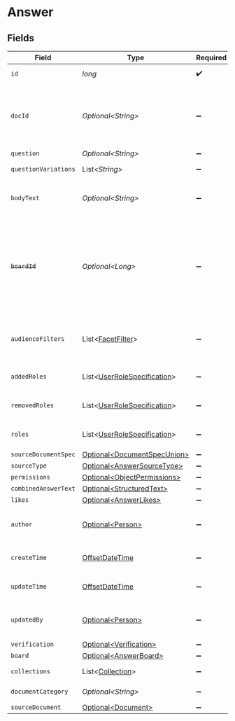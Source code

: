# Answer


## Fields

| Field                                                                                                                                                                                                                                                | Type                                                                                                                                                                                                                                                 | Required                                                                                                                                                                                                                                             | Description                                                                                                                                                                                                                                          | Example                                                                                                                                                                                                                                              |
| ---------------------------------------------------------------------------------------------------------------------------------------------------------------------------------------------------------------------------------------------------- | ---------------------------------------------------------------------------------------------------------------------------------------------------------------------------------------------------------------------------------------------------- | ---------------------------------------------------------------------------------------------------------------------------------------------------------------------------------------------------------------------------------------------------- | ---------------------------------------------------------------------------------------------------------------------------------------------------------------------------------------------------------------------------------------------------- | ---------------------------------------------------------------------------------------------------------------------------------------------------------------------------------------------------------------------------------------------------- |
| `id`                                                                                                                                                                                                                                                 | *long*                                                                                                                                                                                                                                               | :heavy_check_mark:                                                                                                                                                                                                                                   | The opaque ID of the Answer.                                                                                                                                                                                                                         | 3                                                                                                                                                                                                                                                    |
| `docId`                                                                                                                                                                                                                                              | *Optional\<String>*                                                                                                                                                                                                                                  | :heavy_minus_sign:                                                                                                                                                                                                                                   | Glean Document ID of the Answer. The Glean Document ID is supported for cases where the Answer ID isn't available. If both are available, using the Answer ID is preferred.                                                                          | ANSWERS_answer_3                                                                                                                                                                                                                                     |
| `question`                                                                                                                                                                                                                                           | *Optional\<String>*                                                                                                                                                                                                                                  | :heavy_minus_sign:                                                                                                                                                                                                                                   | N/A                                                                                                                                                                                                                                                  | Why is the sky blue?                                                                                                                                                                                                                                 |
| `questionVariations`                                                                                                                                                                                                                                 | List\<*String*>                                                                                                                                                                                                                                      | :heavy_minus_sign:                                                                                                                                                                                                                                   | Additional ways of phrasing this question.                                                                                                                                                                                                           |                                                                                                                                                                                                                                                      |
| `bodyText`                                                                                                                                                                                                                                           | *Optional\<String>*                                                                                                                                                                                                                                  | :heavy_minus_sign:                                                                                                                                                                                                                                   | The plain text answer to the question.                                                                                                                                                                                                               | From https://en.wikipedia.org/wiki/Diffuse_sky_radiation, the sky is blue because blue light is more strongly scattered than longer-wavelength light.                                                                                                |
| ~~`boardId`~~                                                                                                                                                                                                                                        | *Optional\<Long>*                                                                                                                                                                                                                                    | :heavy_minus_sign:                                                                                                                                                                                                                                   | : warning: ** DEPRECATED **: This will be removed in a future release, please migrate away from it as soon as possible.<br/><br/>The parent board ID of this Answer, or 0 if it's a floating Answer. Adding Answers to Answer Boards is no longer permitted. |                                                                                                                                                                                                                                                      |
| `audienceFilters`                                                                                                                                                                                                                                    | List\<[FacetFilter](../../models/components/FacetFilter.md)>                                                                                                                                                                                         | :heavy_minus_sign:                                                                                                                                                                                                                                   | Filters which restrict who should see the answer. Values are taken from the corresponding filters in people search.                                                                                                                                  |                                                                                                                                                                                                                                                      |
| `addedRoles`                                                                                                                                                                                                                                         | List\<[UserRoleSpecification](../../models/components/UserRoleSpecification.md)>                                                                                                                                                                     | :heavy_minus_sign:                                                                                                                                                                                                                                   | A list of user roles for the answer added by the owner.                                                                                                                                                                                              |                                                                                                                                                                                                                                                      |
| `removedRoles`                                                                                                                                                                                                                                       | List\<[UserRoleSpecification](../../models/components/UserRoleSpecification.md)>                                                                                                                                                                     | :heavy_minus_sign:                                                                                                                                                                                                                                   | A list of user roles for the answer removed by the owner.                                                                                                                                                                                            |                                                                                                                                                                                                                                                      |
| `roles`                                                                                                                                                                                                                                              | List\<[UserRoleSpecification](../../models/components/UserRoleSpecification.md)>                                                                                                                                                                     | :heavy_minus_sign:                                                                                                                                                                                                                                   | A list of roles for this answer explicitly granted by an owner, editor, or admin.                                                                                                                                                                    |                                                                                                                                                                                                                                                      |
| `sourceDocumentSpec`                                                                                                                                                                                                                                 | [Optional\<DocumentSpecUnion>](../../models/components/DocumentSpecUnion.md)                                                                                                                                                                         | :heavy_minus_sign:                                                                                                                                                                                                                                   | N/A                                                                                                                                                                                                                                                  |                                                                                                                                                                                                                                                      |
| `sourceType`                                                                                                                                                                                                                                         | [Optional\<AnswerSourceType>](../../models/components/AnswerSourceType.md)                                                                                                                                                                           | :heavy_minus_sign:                                                                                                                                                                                                                                   | N/A                                                                                                                                                                                                                                                  |                                                                                                                                                                                                                                                      |
| `permissions`                                                                                                                                                                                                                                        | [Optional\<ObjectPermissions>](../../models/components/ObjectPermissions.md)                                                                                                                                                                         | :heavy_minus_sign:                                                                                                                                                                                                                                   | N/A                                                                                                                                                                                                                                                  |                                                                                                                                                                                                                                                      |
| `combinedAnswerText`                                                                                                                                                                                                                                 | [Optional\<StructuredText>](../../models/components/StructuredText.md)                                                                                                                                                                               | :heavy_minus_sign:                                                                                                                                                                                                                                   | N/A                                                                                                                                                                                                                                                  |                                                                                                                                                                                                                                                      |
| `likes`                                                                                                                                                                                                                                              | [Optional\<AnswerLikes>](../../models/components/AnswerLikes.md)                                                                                                                                                                                     | :heavy_minus_sign:                                                                                                                                                                                                                                   | N/A                                                                                                                                                                                                                                                  |                                                                                                                                                                                                                                                      |
| `author`                                                                                                                                                                                                                                             | [Optional\<Person>](../../models/components/Person.md)                                                                                                                                                                                               | :heavy_minus_sign:                                                                                                                                                                                                                                   | N/A                                                                                                                                                                                                                                                  | {<br/>"name": "George Clooney",<br/>"obfuscatedId": "abc123"<br/>}                                                                                                                                                                                   |
| `createTime`                                                                                                                                                                                                                                         | [OffsetDateTime](https://docs.oracle.com/javase/8/docs/api/java/time/OffsetDateTime.html)                                                                                                                                                            | :heavy_minus_sign:                                                                                                                                                                                                                                   | The time the answer was created in ISO format (ISO 8601).                                                                                                                                                                                            |                                                                                                                                                                                                                                                      |
| `updateTime`                                                                                                                                                                                                                                         | [OffsetDateTime](https://docs.oracle.com/javase/8/docs/api/java/time/OffsetDateTime.html)                                                                                                                                                            | :heavy_minus_sign:                                                                                                                                                                                                                                   | The time the answer was last updated in ISO format (ISO 8601).                                                                                                                                                                                       |                                                                                                                                                                                                                                                      |
| `updatedBy`                                                                                                                                                                                                                                          | [Optional\<Person>](../../models/components/Person.md)                                                                                                                                                                                               | :heavy_minus_sign:                                                                                                                                                                                                                                   | N/A                                                                                                                                                                                                                                                  | {<br/>"name": "George Clooney",<br/>"obfuscatedId": "abc123"<br/>}                                                                                                                                                                                   |
| `verification`                                                                                                                                                                                                                                       | [Optional\<Verification>](../../models/components/Verification.md)                                                                                                                                                                                   | :heavy_minus_sign:                                                                                                                                                                                                                                   | N/A                                                                                                                                                                                                                                                  |                                                                                                                                                                                                                                                      |
| `board`                                                                                                                                                                                                                                              | [Optional\<AnswerBoard>](../../models/components/AnswerBoard.md)                                                                                                                                                                                     | :heavy_minus_sign:                                                                                                                                                                                                                                   | N/A                                                                                                                                                                                                                                                  |                                                                                                                                                                                                                                                      |
| `collections`                                                                                                                                                                                                                                        | List\<[Collection](../../models/components/Collection.md)>                                                                                                                                                                                           | :heavy_minus_sign:                                                                                                                                                                                                                                   | The collections to which the answer belongs.                                                                                                                                                                                                         |                                                                                                                                                                                                                                                      |
| `documentCategory`                                                                                                                                                                                                                                   | *Optional\<String>*                                                                                                                                                                                                                                  | :heavy_minus_sign:                                                                                                                                                                                                                                   | The document's document_category(.proto).                                                                                                                                                                                                            |                                                                                                                                                                                                                                                      |
| `sourceDocument`                                                                                                                                                                                                                                     | [Optional\<Document>](../../models/components/Document.md)                                                                                                                                                                                           | :heavy_minus_sign:                                                                                                                                                                                                                                   | N/A                                                                                                                                                                                                                                                  |                                                                                                                                                                                                                                                      |